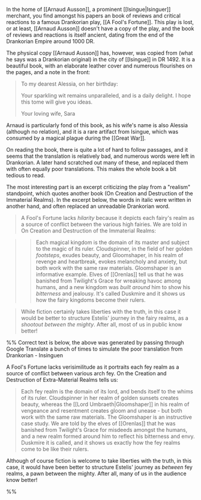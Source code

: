 In the home of [[Arnaud Ausson]], a prominent [[Isingue|Isinguer]] merchant, you find amongst his papers an book of reviews and critical reactions to a famous Drankorian play, [[A Fool's Fortune]]. This play is lost, or at least, [[Arnaud Ausson]] doesn't have a copy of the play, and the book of reviews and reactions is itself ancient, dating from the end of the Drankorian Empire around 1000 DR.

The physical copy [[Arnaud Ausson]] has, however, was copied from (what he says was a Drankorian original) in the city of [[Isingue]] in DR 1492. It is a beautiful book, with an elaborate leather cover and numerous flourishes on the pages, and a note in the front:

> To my dearest Alessia, on her birthday:
> 
> Your sparkling wit remains unparalleled, and is a daily delight. I hope this tome will give you ideas.
> 
> Your loving wife,
> Sara

Arnaud is particularly fond of this book, as his wife's name is also Alessia (although no relation), and it is a rare artifact from Isingue, which was consumed by a magical plague during the [[Great War]]. 

On reading the book, there is quite a lot of hard to follow passages, and it seems that the translation is relatively bad, and numerous words were left in Drankorian. A later hand scratched out many of these, and replaced them with often equally poor translations. This makes the whole book a bit tedious to read.

The most interesting part is an excerpt criticizing the play from a "realism" standpoint, which quotes another book (On Creation and Destruction of the Immaterial Realms). In the excerpt below, the words in italic were written in another hand, and often replaced an unreadable Drankorian word. 

> A Fool's Fortune lacks *hilarity* because it depicts each fairy's realm as a source of conflict between the various high fairies. We are told in On Creation and Destruction of the Immaterial Realms:

>>  Each magical kingdom is the domain of its master and subject to the magic of its ruler. Cloudspinner, in the field of her golden *footsteps*, exudes beauty, and Gloomshaper, in his realm of revenge and heartbreak, evokes melancholy and anxiety, but both work with the same raw materials. Gloomshaper is an informative example. Elves of [[Orenlas]] tell us that he was banished from Twilight's Grace for wreaking havoc among humans, and a new kingdom was *built around* him to show his *bitterness* and jealousy. It's called Duskmire and it shows us how the fairy kingdoms become their rulers.

> While fiction certainly takes liberties with the truth, in this case it would be better to structure Estelis' journey in the fairy realms, as a *shootout between the mighty*. After all, most of us in public know better!

%% Correct text is below, the above was generated by passing through Google Translate a bunch of times to simulate the poor translation from Drankorian -  Insinguen

A Fool's Fortune lacks verisimilitude as it portraits each fey realm as a source of conflict between various arch fey. On the Creation and Destruction of Extra-Material Realms tells us:

> Each fey realm is the domain of its lord, and bends itself to the whims of its ruler. Cloudspinner in her realm of golden sunsets creates beauty, whereas the [[Lord Umbraeth|Gloomshaper]] in his realm of vengeance and resentment creates gloom and unease - but both work with the same raw materials. The Gloomshaper is an instructive case study. We are told by the elves of [[Orenlas]] that he was banished from Twilight's Grace for misdeeds amongst the humans, and a new realm formed around him to reflect his bitterness and envy.  Duskmire it is called, and it shows us exactly how the fey realms come to be like their rulers.

Although of course fiction is welcome to take liberties with the truth, in this case, it would have been better to structure Estelis' journey as *between* fey realms, a pawn between the mighty. After all, many of us in the audience know better!

%%